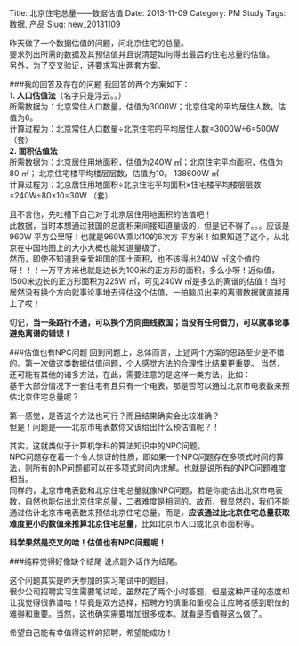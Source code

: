 Title: 北京住宅总量——数据估值
Date: 2013-11-09
Category: PM Study
Tags: 数据, 产品
Slug: new_20131109


昨天做了一个数据估值的问题，问北京住宅的总量。  
要求列出所需的数据及其预估值并且说清楚如何得出最后的住宅总量的估值。  
另外，为了交叉验证，还要求写出两套方案。  

###我的回答及存在的问题
我回答的两个方案如下：  
**1. 人口估值法**（名字只是浮云。。）  
所需数据为：北京常住人口数量，估值为3000W；北京住宅的平均居住人数，估值为6。  
计算过程为：北京常住人口数量÷北京住宅的平均居住人数=3000W÷6=500W（套）  
**2. 面积估值法**  
所需数据为：北京居住用地面积，估值为240W ㎡；北京住宅平均面积，估值为80 ㎡； 北京住宅楼平均楼层层数，估值为10。  138600W ㎡  
计算过程为：北京居住用地面积÷北京住宅平均面积×住宅楼平均楼层层数=240W÷80×10=30W （套）

且不言他，先吐槽下自己对于北京居住用地面积的估值吧！  
此数据，当时本想通过我国的总面积来间接知道量级的，但是记不得了。。。应该是960W 平方公里呀！也就是960W乘以10的6次方 平方米！如果知道了这个，从北京在中国地图上的大小大概也能知道量级了。  
然而，即使不知道我亲爱祖国的国土面积，也不该得出240W ㎡这个值的呀！！！一万平方米也就是边长为100米的正方形的面积，多么小呀！近似值，1500米边长的正方形面积为225W ㎡，可见240W ㎡是多么的离谱的估值！当时居然没有换个方向就事论事地去评估这个估值，一拍脑瓜出来的离谱数据就直接用上了哎！  

切记，**当一条路行不通，可以换个方向曲线救国；当没有任何借力，可以就事论事避免离谱的错误！**  

###估值也有NPC问题
回到问题上，总体而言，上述两个方案的思路至少是不错的。第一次做这类数据估值问题，个人感觉方法的合理性比结果更重要。
当然，还可能有其他的诸多方法，在此，需要注意的是这样一类方法，比如：  
基于大部分情况下一套住宅有且只有一个电表，那是否可以通过北京市电表数来预估北京住宅总量呢？

第一感觉，是否这个方法也可行？而且结果确实会比较准确？  
但是！问题是——北京市电表数你又该给出什么预估值呢？！

其实，这就类似于计算机学科的算法知识中的NPC问题。  
NPC问题存在着一个令人惊讶的性质，即如果一个NPC问题存在多项式时间的算法，则所有的NP问题都可以在多项式时间内求解。也就是说所有的NPC问题难度相当。  
同样的，北京市电表数和北京住宅总量就像NPC问题，若是你能估出北京市电表数，自然也能估出北京住宅总量，二者难度是相同的。故而，很显然的，我们不能通过估计北京市电表数来预估北京住宅总量。而是，**应该通过比北京住宅总量获取难度更小的数值来推算北京住宅总量**，比如北京市人口或北京市面积等。  

**科学果然是交叉的哈！估值也有NPC问题呢！**

###纯粹觉得好像缺个结尾
说点题外话作为结尾。  

这个问题其实是昨天参加的实习笔试中的题目。  
很少公司招聘实习生需要笔试哈，虽然花了两个小时答题，但是这种严谨的态度却让我觉得很靠谱哈！毕竟是双方选择，招聘方的慎重和重视会让应聘者感到职位的难得和重要。当然，这也确实需要增加很多成本。就看是否值得这么做了。  

希望自己能有幸值得这样的招聘，希望能成功！